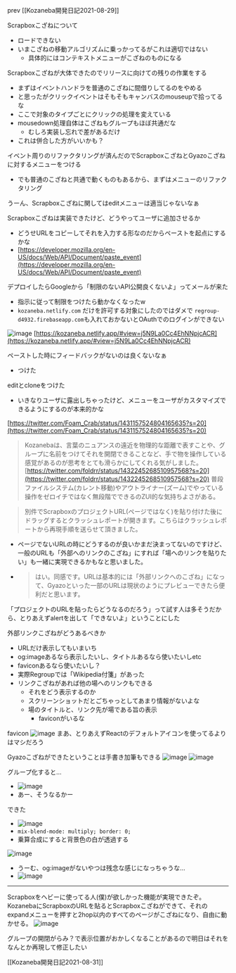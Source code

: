
prev [[Kozaneba開発日記2021-08-29]]

Scrapboxこざねについて
- ロードできない
- いまこざねの移動アルゴリズムに乗っかってるがこれは適切ではない
    - 具体的にはコンテキストメニューがこざねのものになる

Scrapboxこざねが大体できたのでリリースに向けての残りの作業をする
- まずはイベントハンドラを普通のこざねに間借りしてるのをやめる
- と思ったがクリックイベントはそもそもキャンバスのmouseupで拾ってるな
- ここで対象のタイプごとにクリックの処理を変えている
- mousedown処理自体はこざねもグループもほぼ共通だな
    - むしろ実装し忘れで差があるだけ
- これは併合した方がいいかも？

イベント周りのリファクタリングが済んだのでScrapboxこざねとGyazoこざねに対するメニューをつける
- でも普通のこざねと共通で動くものもあるから、まずはメニューのリファクタリング

うーん、Scrapboxこざねに関してはeditメニューは適当じゃないなぁ

Scrapboxこざねは実装できたけど、どうやってユーザに追加させるか
- どうせURLをコピーしてそれを入力する形なのだからペーストを起点にするかな
- [https://developer.mozilla.org/en-US/docs/Web/API/Document/paste_event](https://developer.mozilla.org/en-US/docs/Web/API/Document/paste_event)

デプロイしたらGoogleから「制限のないAPI公開良くないよ」ってメールが来た
- 指示に従って制限をつけたら動かなくなったw
- `kozaneba.netlify.com` だけを許可する対象にしたのではダメで `regroup-d4932.firebaseapp.com`も入れておかないとOAuthでのログインができない

![image](https://gyazo.com/91019f926449a28cc527aea7e52cb939/thumb/1000)
[https://kozaneba.netlify.app/#view=j5N9La0Cc4EhNNpjcACR](https://kozaneba.netlify.app/#view=j5N9La0Cc4EhNNpjcACR)

ペーストした時にフィードバックがないのは良くないなぁ
- つけた

editとcloneをつけた
- いきなりユーザに露出しちゃったけど、メニューをユーザがカスタマイズできるようにするのが本来的かな

[https://twitter.com/Foam_Crab/status/1431157524804165635?s=20](https://twitter.com/Foam_Crab/status/1431157524804165635?s=20)
> Kozanebaは、言葉のニュアンスの遠近を物理的な距離で表すことや、グループに名前をつけてそれを開閉できることなど、手で物を操作している感覚があるのが思考をとても滑らかにしてくれる気がしました。
[https://twitter.com/foldrr/status/1432245268510957568?s=20](https://twitter.com/foldrr/status/1432245268510957568?s=20)
> 普段ファイルシステム(カレント移動)やアウトライナー(ズーム)でやっている操作をゼロイチではなく無段階でできるのZUI的な気持ちよさがある。

> 別件でScrapboxのプロジェクトURL(ページではなく)を貼り付けた後にドラッグするとクラッシュレポートが開きます。こちらはクラッシュレポートから再現手順を送らせて頂きました。
- ページでないURLの時にどうするのが良いかまだ決まってないのですけど、一般のURLも「外部へのリンクのこざね」にすれば「場へのリンクを貼りたい」も一緒に実現できるかもなと思いました。
- > はい。同感です。URLは基本的には「外部リンクへのこざね」になって、Gyazoといった一部のURLは現状のようにプレビューできたら便利だと思います。

「プロジェクトのURLを貼ったらどうなるのだろう」って試す人は多そうだから、とりあえずalertを出して「できないよ」ということにした

外部リンクこざねがどうあるべきか
- URLだけ表示してもいまいち
- og:imageあるなら表示したいし、タイトルあるなら使いたいしetc
- faviconあるなら使いたいし？
- 実際Regroupでは「Wikipedia付箋」があった
- リンクこざねがあれば他の場へのリンクもできる
    - それをどう表示するのか
    - スクリーンショットだとごちゃっとしてあまり情報がないよな
    - 場のタイトルと、リンク先が場である旨の表示
        - faviconがいるな

favicon
![image](https://gyazo.com/87e9fb245c4d9d883d9ee0612150988e/thumb/1000)
まあ、とりあえずReactのデフォルトアイコンを使ってるよりはマシだろう


Gyazoこざねができたということは手書き加筆もできる
![image](https://gyazo.com/dd1196b43036307be019617c15c3cef7/thumb/1000)
![image](https://gyazo.com/5fa76e346d4cb8a79aebf77bdf3d978e/thumb/1000)

グループ化すると…
- ![image](https://gyazo.com/c08a95bd649beec98ea92c1a76c59346/thumb/1000)
- あー、そうなるかー

できた
- ![image](https://gyazo.com/5abdd95826e8f17b3a009bbf0f8ad448/thumb/1000)
- `mix-blend-mode: multiply; border: 0;`
- 乗算合成にすると背景色の白が透過する

![image](https://gyazo.com/591adec880980a144fad63e1b9724ef4/thumb/1000)
- うーむ、og:imageがないやつは残念な感じになっちゃうな…
- ![image](https://gyazo.com/1ab20ff9a47787164e4fecafcae10fd9/thumb/1000)

---
Scrapboxをヘビーに使ってる人(僕)が欲しかった機能が実現できたぞ。KozanebaにScrapboxのURLを貼るとScrapboxこざねができて、それのexpandメニューを押すと2hop以内のすべてのページがこざねになり、自由に動かせる。
![image](https://gyazo.com/8a1b146492af61c7f58dca96ebdfd352/thumb/1000)

グループの開閉がらみ？で表示位置がおかしくなることがあるので明日はそれをなんとか再現して修正したい

[[Kozaneba開発日記2021-08-31]]